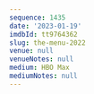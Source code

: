 ```yaml
---
sequence: 1435
date: '2023-01-19'
imdbId: tt9764362
slug: the-menu-2022
venue: null
venueNotes: null
medium: HBO Max
mediumNotes: null
---
```


